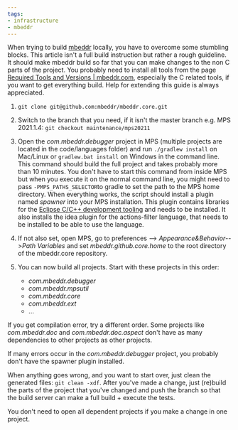 ```yaml
---
tags:
- infrastructure
- mbeddr
---
```


When trying to build [mbeddr](https://github.com/mbeddr/mbeddr.core) locally, you have to overcome some stumbling blocks. This article isn't a full build instruction but rather a rough guideline. It should make mbeddr build so far that you can make changes to the non C parts of the project. You probably need to install all tools from the page [Required Tools and Versions | mbeddr.com](http://mbeddr.com/download.html#RequiredToolsAndVersions), especially the C related tools, if you want to get everything build. Help for extending this guide is always appreciated.

1. `git clone git@github.com:mbeddr/mbeddr.core.git`
2. Switch to the branch that you need, if it isn't the master branch e.g. MPS 2021.1.4: `git checkout maintenance/mps20211`
3. Open the *com.mbeddr.debugger* project in MPS (multiple projects are located in the code/languages folder) and run `./gradlew install` on Mac/Linux or `gradlew.bat install` on Windows in the command line. This command should build the full project and takes probably more than 10 minutes. You don't have to start this command from inside MPS but when you execute it on the normal command line, you might need to pass `-PMPS_PATHS_SELECTOR`to gradle to set the path to the MPS home directory. When everything works, the script should install a plugin named *spawner* into your MPS installation. This plugin contains libraries for the [Eclipse C/C++ development tooling](https://www.eclipse.org/cdt/) and needs to be installed. It also installs the idea plugin for the actions-filter language, that needs to be installed to be able to use the language.
4. If not also set, open MPS, go to preferences --> *Appearance&Behavior*-->*Path Variables* and set *mbeddr.github.core.home* to the root directory of the mbeddr\.core repository.
5. You can now build all projects. Start with these projects in this order:

    - *com.mbeddr.debugger*
    - *com.mbeddr.mpsutil*
    - *com.mbeddr.core*
    - *com.mbeddr.ext*
    - ...

If you get compilation error, try a different order. Some projects like *com.mbeddr.doc* and *com.mbeddr.doc.aspect* don't have as many dependencies to other projects as other projects.

If many errors occur in the *com.mbeddr.debugger* project, you probably don't have the spawner plugin installed.

When anything goes wrong, and you want to start over, just clean the generated files: `git clean -xdf`. After you've made a change, just (re)build the parts of the project that you've changed and push the branch so that the build server can make a full build + execute the tests.

   You don't need to open all dependent projects if you make a change in one project.